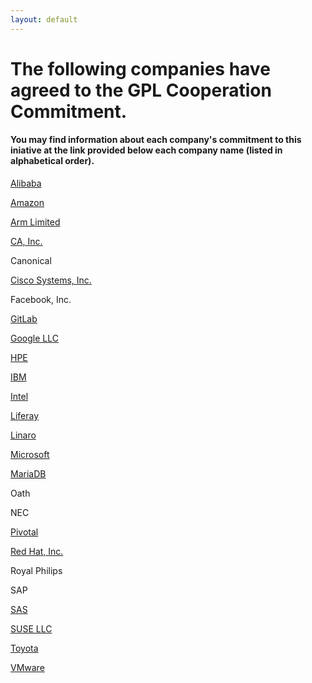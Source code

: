 ```yaml
---
layout: default
---
```

# The following companies have agreed to the GPL Cooperation Commitment.
#### You may find information about each company's commitment to this iniative at the link provided below each company name (listed in alphabetical order). 

[Alibaba](https://github.com/alibaba/GPL-Cooperation-Commitment/wiki/Alibaba-Group-and-Ant-Financial-announcement-of-joining-the-GPL-Cooperation-Commitment)

[Amazon](https://aws.github.io/gpl-commitment.html)

[Arm Limited](https://www.arm.com/company/policies/open-source)

[CA, Inc.](https://www.ca.com/us/legal/gpl-commitment.html)

Canonical

[Cisco Systems, Inc.](https://www.cisco.com/c/en/us/about/legal/open-source-documentation.html)

Facebook, Inc.

[GitLab](https://docs.gitlab.com/ee/development/licensing.html#gpl-cooperation-commitment)

[Google LLC](https://opensource.google.com/gpl-enforcement/)

[HPE](https://news.hpe.com/hpe-joins-other-community-leaders-in-protecting-developers-and-enabling-innovation/)

[IBM](https://developer.ibm.com/code/open/)

[Intel](https://software.intel.com/en-us/blogs/2018/07/16/extending-rights-address-open-source-compliance-issues)

[Liferay](https://community.liferay.com/gplv3-enforcement-statement)

[Linaro](https://www.linaro.org/blog/keeping-open-source-fair-open-and-collaborative/)

[Microsoft](https://open.microsoft.com/2018/03/19/microsoft-open-source-licensing-gplv3/)

[MariaDB](https://mariadb.com/resources/blog/mariadb-pledges-cure-period-open-source-licenses)

Oath

NEC

[Pivotal](https://content.pivotal.io/pivotal-blog/pivotal-joins-other-technology-industry-leaders-to-advance-open-source-licensing)

[Red Hat, Inc.](https://www.redhat.com/en/about/gplv3-enforcement-statement)

Royal Philips

SAP

[SAS](https://support.sas.com/en/documentation/gpl-compliance-commitment.html)

[SUSE LLC](https://www.suse.com/licensing/gplv3-enforcement-statement/)

[Toyota](https://www.toyota.co.jp/jpn/sustainability/governance/compliance/Toyota_GPL_Commitment.pdf)

[VMware](http://vmware.github.io/gpl-commitment)

